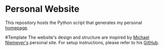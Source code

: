 # Personal Website

This repository hosts the Python script that generates my personal [homepage](https://jens-beisswenger.github.io/).

#Template
The website's design and structure are inspired by [Michael Niemeyer's](https://m-niemeyer.github.io/) personal site. For setup instructions, please refer to his [GitHub](https://github.com/m-niemeyer/m-niemeyer.github.io).
